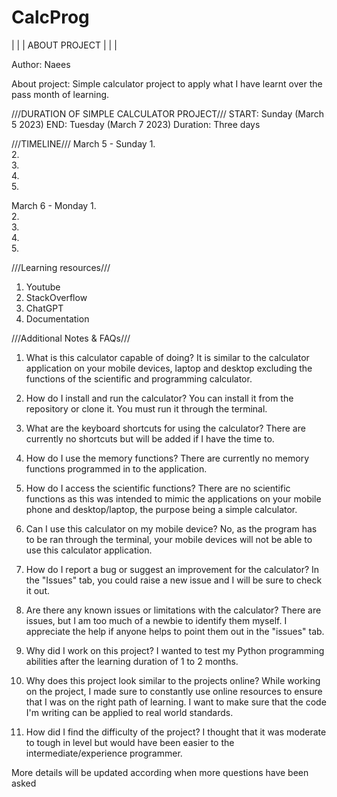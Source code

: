 # CalcProg

| | | ABOUT PROJECT | | |

Author: 
Naees

About project:
Simple calculator project to apply what I have learnt over the pass month of learning.


///DURATION OF SIMPLE CALCULATOR PROJECT///
START:      Sunday (March 5 2023)
END:        Tuesday (March 7 2023)
Duration:   Three days


///TIMELINE///
March 5 - Sunday
1.  
2.  
3.  
4.  
5.  

March 6 - Monday
1.  
2.  
3.  
4.  
5.  

///Learning resources///
1. Youtube
2. StackOverflow
3. ChatGPT
4. Documentation


///Additional Notes & FAQs///
1. What is this calculator capable of doing?
It is similar to the calculator application on your mobile devices, 
laptop and desktop excluding the functions of the scientific and programming calculator.

2. How do I install and run the calculator?
You can install it from the repository or clone it.
You must run it through the terminal.

3. What are the keyboard shortcuts for using the calculator?
There are currently no shortcuts but will be added if I have the time to.

4. How do I use the memory functions?
There are currently no memory functions programmed in to the application.

5. How do I access the scientific functions?
There are no scientific functions as this was intended to mimic the applications on your mobile phone and desktop/laptop,
the purpose being a simple calculator.

6. Can I use this calculator on my mobile device?
No, as the program has to be ran through the terminal, 
your mobile devices will not be able to use this calculator application.

7. How do I report a bug or suggest an improvement for the calculator?
In the "Issues" tab, you could raise a new issue and I will be sure to check it out.

8. Are there any known issues or limitations with the calculator?
There are issues, but I am too much of a newbie to identify them myself.
I appreciate the help if anyone helps to point them out in the "issues" tab.

9. Why did I work on this project?
I wanted to test my Python programming abilities after the learning duration of 1 to 2 months.

10. Why does this project look similar to the projects online?
While working on the project, I made sure to constantly use online resources to ensure that I was on the right path of learning.
I want to make sure that the code I'm writing can be applied to real world standards.

11. How did I find the difficulty of the project?
I thought that it was moderate to tough in level but would have been easier to the intermediate/experience programmer.


More details will be updated according when more questions have been asked
